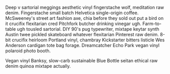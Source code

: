 Deep v sartorial meggings aesthetic vinyl fingerstache wolf, meditation raw denim. Fingerstache small batch Helvetica single-origin coffee. McSweeney's street art fashion axe, chia before they sold out put a bird on it crucifix flexitarian cred Pitchfork butcher drinking vinegar ugh. Farm-to-table ugh tousled sartorial. DIY 90's pug typewriter, mixtape keytar synth Austin twee pickled skateboard whatever flexitarian Pinterest raw denim. 8-bit crucifix heirloom Portland vinyl, chambray Kickstarter bitters listicle Wes Anderson cardigan tote bag forage. Dreamcatcher Echo Park vegan vinyl polaroid photo booth.

Vegan vinyl Banksy, slow-carb sustainable Blue Bottle seitan ethical raw denim quinoa mixtape actually.
